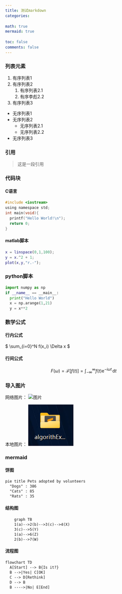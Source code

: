 ```yaml
---
title: 测试markdown
categories: 

math: true
mermaid: true

toc: false
comments: false
---
```


### 列表元素
1. 有序列表1
2. 有序列表2
   1. 有序列表2.1
   2. 有序李彪2.2
3. 有序列表3

- 无序列表1
- 无序列表2
  - 无序列表2.1
  - 无序列表2.2
- 无序列表3

### 引用
> 这是一段引用

### 代码块

#### C语言
```c
#include <iostream>
using namespace std;
int main(void){
  printf("Hello World!\n");
  return 0;
}
```

#### matlab脚本
```matlab
x = linspace(0,1,100);
y = x.^2 + 1;
plot(x,y,"r.-");
```

### python脚本
```python
import numpy as np
if __name__ == __main__:
  print("Hello World")
  x = np.arange(1,21)
  y = x**2
```

### 数学公式

#### 行内公式

$ \sum_{i=0}^N f(x_i) \Delta x $

#### 行间公式

$$
  F(\omega) = \mathcal F[f(t)] = \int_{-\infty}^{\infty} f(t)\mathrm e^{-i \omega t}\, \mathrm d t
$$

### 导入图片

网络图片：
![图片](https://upload.wikimedia.org/wikipedia/commons/thumb/e/e6/VirtualBox_Kali_Linux_29_03_2022_11_10_35.png/550px-VirtualBox_Kali_Linux_29_03_2022_11_10_35.png)

本地图片：
![本地图片](/assets/images/test_image.png)



### mermaid

#### 饼图
```mermaid
pie title Pets adopted by volunteers
  "Dogs" : 386
  "Cats" : 85
  "Rats" : 35
```

#### 结构图
```mermaid
    graph TB
    1(a)-->2(b)-->3(c)-->4(X)
    3(c)-->5(Y)
    1(a)-->6(Z)
    2(b)-->7(W)
```

#### 流程图
```mermaid
flowchart TD
  A[Start] --> B{Is it?}
  B -->|Yes| C[OK]
  C --> D[Rethink]
  D --> B
  B ---->|No| E[End]
```
